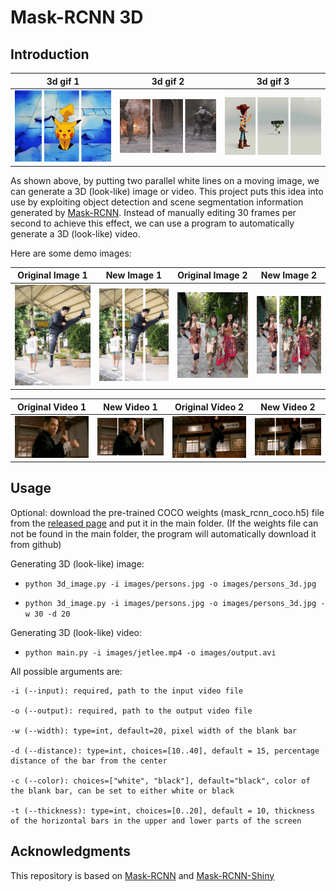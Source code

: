 # Mask-RCNN 3D

## Introduction

|**3d gif 1**|**3d gif 2**|**3d gif 3**|
| :--: | :--: | :--: | 
|![](images/fun3dgif_1.gif)|![](images/fun3dgif_2.gif)|![](images/fun3dgif_3.gif)|

As shown above, by putting two parallel white lines on a moving image, we can generate a 3D (look-like) image or video. This project puts this idea into use by exploiting object detection and scene segmentation information generated by [Mask-RCNN](https://github.com/matterport/Mask_RCNN). Instead of manually editing 30 frames per second to achieve this effect, we can use a program to automatically generate a 3D (look-like) video.

Here are some demo images:

|**Original Image 1**|**New Image 1**|**Original Image 2**|**New Image 2**|
| :--: | :--: | :--: | :--: |
|![](images/family.jpg)|![](images/family_3d.jpg)|![](images/persons.jpg)|![](images/persons_3d.jpg)|

|**Original Video 1**|**New Video 1**|**Original Video 2**|**New Video 2**|
| :--: | :--: | :--: | :--: |
|![](images/jetlee_01.gif)|![](images/jetlee_01_3d.gif)|![](images/jetlee_02.gif)|![](images/jetlee_02_3d.gif)|

## Usage

Optional: download the pre-trained COCO weights (mask_rcnn_coco.h5) file from the [released page](https://github.com/matterport/Mask_RCNN/releases) and put it in the main folder. (If the weights file can not be found in the main folder, the program will automatically download it from github)

Generating 3D (look-like) image:

- `python 3d_image.py -i images/persons.jpg -o images/persons_3d.jpg`

- `python 3d_image.py -i images/persons.jpg -o images/persons_3d.jpg -w 30 -d 20`

Generating 3D (look-like) video:

- `python main.py -i images/jetlee.mp4 -o images/output.avi`

All possible arguments are:

```
-i (--input): required, path to the input video file

-o (--output): required, path to the output video file

-w (--width): type=int, default=20, pixel width of the blank bar

-d (--distance): type=int, choices=[10..40], default = 15, percentage distance of the bar from the center

-c (--color): choices=["white", "black"], default="black", color of the blank bar, can be set to either white or black

-t (--thickness): type=int, choices=[0..20], default = 10, thickness of the horizontal bars in the upper and lower parts of the screen

```

## Acknowledgments

This repository is based on [Mask-RCNN](https://github.com/matterport/Mask_RCNN) and [Mask-RCNN-Shiny](https://github.com/huuuuusy/Mask-RCNN-Shiny)

